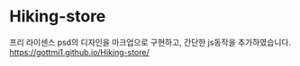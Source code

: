 # Hiking-store

프리 라이센스 psd의 디자인을 마크업으로 구현하고, 간단한 js동작을 추가하였습니다.
https://gottmi1.github.io/Hiking-store/
